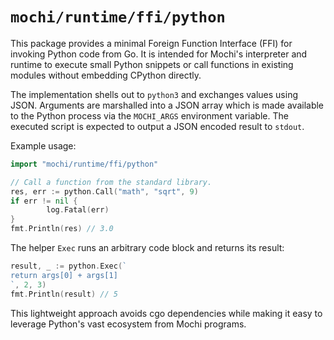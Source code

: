 # `mochi/runtime/ffi/python`

This package provides a minimal Foreign Function Interface (FFI) for
invoking Python code from Go.  It is intended for Mochi's interpreter and
runtime to execute small Python snippets or call functions in existing
modules without embedding CPython directly.

The implementation shells out to `python3` and exchanges values using
JSON.  Arguments are marshalled into a JSON array which is made
available to the Python process via the `MOCHI_ARGS` environment
variable.  The executed script is expected to output a JSON encoded
result to `stdout`.

Example usage:

```go
import "mochi/runtime/ffi/python"

// Call a function from the standard library.
res, err := python.Call("math", "sqrt", 9)
if err != nil {
        log.Fatal(err)
}
fmt.Println(res) // 3.0
```

The helper `Exec` runs an arbitrary code block and returns its result:

```go
result, _ := python.Exec(`
return args[0] + args[1]
`, 2, 3)
fmt.Println(result) // 5
```

This lightweight approach avoids cgo dependencies while making it easy
to leverage Python's vast ecosystem from Mochi programs.
